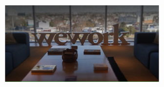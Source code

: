 ![DimaGutierrez](https://github.com/DimaGutierrez/DimaGutierrez/blob/main/wew.jpg)

#
<!---
DimaGutierrez/DimaGutierrez is a ✨ special ✨ repository because its `README.md` (this file) appears on your GitHub profile.
You can click the Preview link to take a look at your changes.
--->
